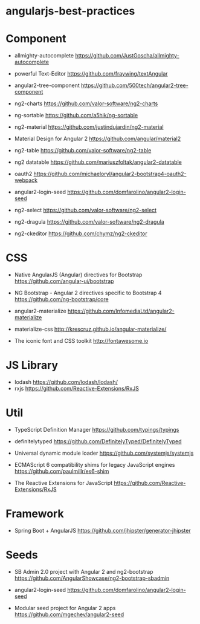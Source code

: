 # angularjs-best-practices

# Component

- allmighty-autocomplete
https://github.com/JustGoscha/allmighty-autocomplete

- powerful Text-Editor
https://github.com/fraywing/textAngular

- angular2-tree-component
https://github.com/500tech/angular2-tree-component

- ng2-charts
https://github.com/valor-software/ng2-charts

- ng-sortable
https://github.com/a5hik/ng-sortable

- ng2-material
https://github.com/justindujardin/ng2-material

- Material Design for Angular 2
https://github.com/angular/material2

- ng2-table
https://github.com/valor-software/ng2-table

- ng2 datatable
https://github.com/mariuszfoltak/angular2-datatable

- oauth2
https://github.com/michaeloryl/angular2-bootstrap4-oauth2-webpack

- angular2-login-seed
https://github.com/domfarolino/angular2-login-seed

- ng2-select
https://github.com/valor-software/ng2-select

- ng2-dragula
https://github.com/valor-software/ng2-dragula

- ng2-ckeditor
https://github.com/chymz/ng2-ckeditor

# CSS

- Native AngularJS (Angular) directives for Bootstrap
https://github.com/angular-ui/bootstrap

- NG Bootstrap - Angular 2 directives specific to Bootstrap 4
https://github.com/ng-bootstrap/core

- angular2-materialize
https://github.com/InfomediaLtd/angular2-materialize

- materialize-css
http://krescruz.github.io/angular-materialize/

- The iconic font and CSS toolkit
http://fontawesome.io

# JS Library
- lodash
https://github.com/lodash/lodash/
- rxjs
https://github.com/Reactive-Extensions/RxJS

# Util
- TypeScript Definition Manager https://github.com/typings/typings

- definitelytyped https://github.com/DefinitelyTyped/DefinitelyTyped

- Universal dynamic module loader https://github.com/systemjs/systemjs

- ECMAScript 6 compatibility shims for legacy JavaScript engines https://github.com/paulmillr/es6-shim

- The Reactive Extensions for JavaScript https://github.com/Reactive-Extensions/RxJS

# Framework
- Spring Boot + AngularJS
https://github.com/jhipster/generator-jhipster

# Seeds
- SB Admin 2.0 project with Angular 2 and ng2-bootstrap
https://github.com/AngularShowcase/ng2-bootstrap-sbadmin

- angular2-login-seed
https://github.com/domfarolino/angular2-login-seed

- Modular seed project for Angular 2 apps
https://github.com/mgechev/angular2-seed
